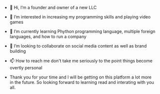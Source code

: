 - 👋 Hi, I’m a founder and owner of a new LLC
- 👀 I’m interested in increasing my programming skills and playing video games
- 🌱 I’m currently learning Phython programming language, multiple foreign languages, and how to run a company
- 💞️ I’m looking to collaborate on social media content as well as brand building 
- 📫 How to reach me don't take me seriously to the point things become overtly personal

- Thank you for your time and I will be getting on this platform a lot more in the future. So looking forward to learning read and interating with you all.

<!---
GorillaBase/GorillaBase is a ✨ special ✨ repository because its `README.md` (this file) appears on your GitHub profile.
You can click the Preview link to take a look at your changes.
--->
